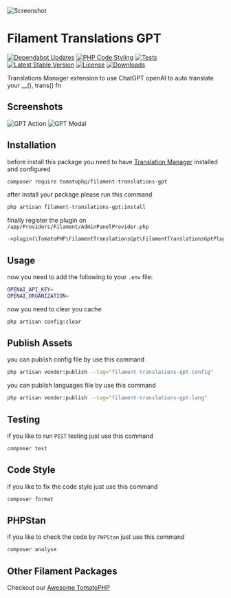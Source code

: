 ![Screenshot](https://raw.githubusercontent.com/tomatophp/filament-translations-gpt/master/arts/fadymondy-tomato-translations-gpt.jpg)

# Filament Translations GPT

[![Dependabot Updates](https://github.com/tomatophp/filament-translations-gpt/actions/workflows/dependabot/dependabot-updates/badge.svg)](https://github.com/tomatophp/filament-translations-gpt/actions/workflows/dependabot/dependabot-updates)
[![PHP Code Styling](https://github.com/tomatophp/filament-translations-gpt/actions/workflows/fix-php-code-styling.yml/badge.svg)](https://github.com/tomatophp/filament-translations-gpt/actions/workflows/fix-php-code-styling.yml)
[![Tests](https://github.com/tomatophp/filament-translations-gpt/actions/workflows/tests.yml/badge.svg)](https://github.com/tomatophp/filament-translations-gpt/actions/workflows/tests.yml)
[![Latest Stable Version](https://poser.pugx.org/tomatophp/filament-translations-gpt/version.svg)](https://packagist.org/packages/tomatophp/filament-translations-gpt)
[![License](https://poser.pugx.org/tomatophp/filament-translations-gpt/license.svg)](https://packagist.org/packages/tomatophp/filament-translations-gpt)
[![Downloads](https://poser.pugx.org/tomatophp/filament-translations-gpt/d/total.svg)](https://packagist.org/packages/tomatophp/filament-translations-gpt)

Translations Manager extension to use ChatGPT openAI to auto translate your __(), trans() fn


## Screenshots

![GPT Action](https://raw.githubusercontent.com/tomatophp/filament-translations-gpt/master/arts/gpt-action.png)
![GPT Modal](https://raw.githubusercontent.com/tomatophp/filament-translations-gpt/master/arts/gpt-modal.png)

## Installation

before install this package you need to have [Translation Manager](https://www.github.com/tomatophp/filament-translations) installed and configured

```bash
composer require tomatophp/filament-translations-gpt
```
after install your package please run this command

```bash
php artisan filament-translations-gpt:install
```

finally register the plugin on `/app/Providers/Filament/AdminPanelProvider.php`

```php
->plugin(\TomatoPHP\FilamentTranslationsGpt\FilamentTranslationsGptPlugin::make())
```

## Usage

now you need to add the following to your `.env` file:

```bash
OPENAI_API_KEY=
OPENAI_ORGANIZATION=
```

now you need to clear you cache

```bash
php artisan config:clear
```

## Publish Assets

you can publish config file by use this command

```bash
php artisan vendor:publish --tag="filament-translations-gpt-config"
```

you can publish languages file by use this command

```bash
php artisan vendor:publish --tag="filament-translations-gpt-lang"
```

## Testing

if you like to run `PEST` testing just use this command

```bash
composer test
```

## Code Style

if you like to fix the code style just use this command

```bash
composer format
```

## PHPStan

if you like to check the code by `PHPStan` just use this command

```bash
composer analyse
```

## Other Filament Packages

Checkout our [Awesome TomatoPHP](https://github.com/tomatophp/awesome)
